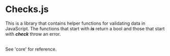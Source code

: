 # Checks.js
This is a library that contains helper functions for validating data in JavaScript. The functions that start with ***is*** return a bool and those that start with ***check*** throw an error.<br><br>

See 'core' for reference.

